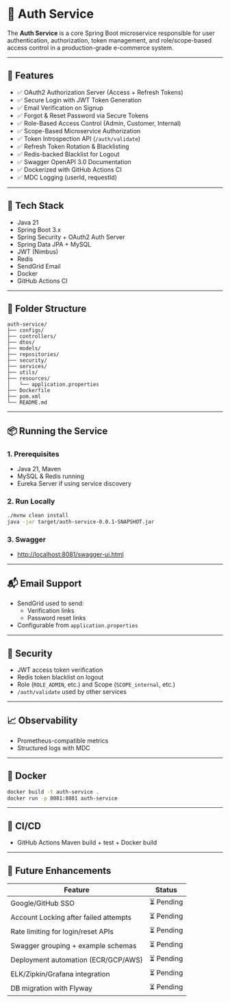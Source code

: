 # 🔐 Auth Service

The **Auth Service** is a core Spring Boot microservice responsible for user authentication, authorization, token management, and role/scope-based access control in a production-grade e-commerce system.

---

## 🚀 Features

- ✅ OAuth2 Authorization Server (Access + Refresh Tokens)
- ✅ Secure Login with JWT Token Generation
- ✅ Email Verification on Signup
- ✅ Forgot & Reset Password via Secure Tokens
- ✅ Role-Based Access Control (Admin, Customer, Internal)
- ✅ Scope-Based Microservice Authorization
- ✅ Token Introspection API (`/auth/validate`)
- ✅ Refresh Token Rotation & Blacklisting
- ✅ Redis-backed Blacklist for Logout
- ✅ Swagger OpenAPI 3.0 Documentation
- ✅ Dockerized with GitHub Actions CI
- ✅ MDC Logging (userId, requestId)

---

## 🧰 Tech Stack

- Java 21
- Spring Boot 3.x
- Spring Security + OAuth2 Auth Server
- Spring Data JPA + MySQL
- JWT (Nimbus)
- Redis
- SendGrid Email
- Docker
- GitHub Actions CI

---

## 📂 Folder Structure

```
auth-service/
├── configs/
├── controllers/
├── dtos/
├── models/
├── repositories/
├── security/
├── services/
├── utils/
├── resources/
│   └── application.properties
├── Dockerfile
├── pom.xml
└── README.md
```

---

## 📦 Running the Service

### 1. Prerequisites

- Java 21, Maven
- MySQL & Redis running
- Eureka Server if using service discovery

### 2. Run Locally

```bash
./mvnw clean install
java -jar target/auth-service-0.0.1-SNAPSHOT.jar
```

### 3. Swagger

- [http://localhost:8081/swagger-ui.html](http://localhost:8081/swagger-ui.html)

---

## 📬 Email Support

- SendGrid used to send:
    - Verification links
    - Password reset links
- Configurable from `application.properties`

---

## 🔐 Security

- JWT access token verification
- Redis token blacklist on logout
- Role (`ROLE_ADMIN`, etc.) and Scope (`SCOPE_internal`, etc.)
- `/auth/validate` used by other services

---

## 📈 Observability

- Prometheus-compatible metrics
- Structured logs with MDC

---

## 🐳 Docker

```bash
docker build -t auth-service .
docker run -p 8081:8081 auth-service
```

---

## 🚀 CI/CD

- GitHub Actions Maven build + test + Docker build

---

## 🧠 Future Enhancements

| Feature                              | Status   |
|--------------------------------------|----------|
| Google/GitHub SSO                    | ⏳ Pending |
| Account Locking after failed attempts| ⏳ Pending |
| Rate limiting for login/reset APIs   | ⏳ Pending |
| Swagger grouping + example schemas   | ⏳ Pending |
| Deployment automation (ECR/GCP/AWS)  | ⏳ Pending |
| ELK/Zipkin/Grafana integration       | ⏳ Pending |
| DB migration with Flyway             | ⏳ Pending |